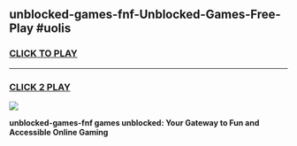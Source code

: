 
## unblocked-games-fnf-Unblocked-Games-Free-Play #uolis
<h3>
<a href="https://us.freeplayer.one?title=unblocked-games-fnf&ref=9M">CLICK TO PLAY</a></h3>
<hr>

<h3>
<a href="https://us.freeplayer.one?title=unblocked-games-fnf&ref=9M">CLICK 2 PLAY</a>
  
</h3>

<a href="https://us.freeplayer.one?title=unblocked-games-fnf&ref=9M"><img src="https://clearcache.store/games.png"></a>


**unblocked-games-fnf games unblocked: Your Gateway to Fun and Accessible Online Gaming**
